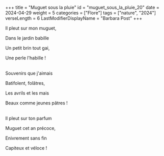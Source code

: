 +++
title = "Muguet sous la pluie"
id = "muguet_sous_la_pluie_20"
date = 2024-04-29
weight = 5
categories = ["Flore"]
tags = ["nature", "2024"]
verseLength = 6
LastModifierDisplayName = "Barbara Post"
+++

Il pleut sur mon muguet,

Dans le jardin babille

Un petit brin tout gai,

Une perle l'habille !

 \
Souvenirs que j'aimais

Batifolent, folâtres,

Les avrils et les mais

Beaux comme jeunes pâtres !

 \
Il pleut sur ton parfum

Muguet cet an précoce,

Enivrement sans fin

Capiteux et véloce !
